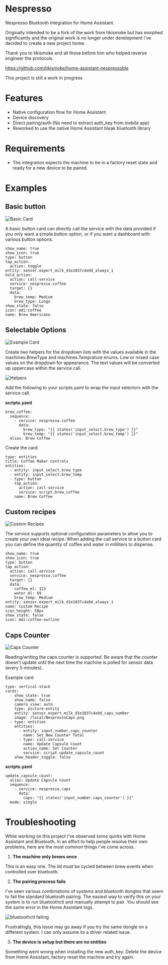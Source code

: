 # Nespresso

Nespresso Bluetooth integration for Home Assistant.

Originally intended to be a fork of the work from tikismoke but has morphed significantly and the original work is no longer under development i've decided to create a new project home.

Thank you to tikismoke and all those before him who helped reverse engineer the protocols.

https://github.com/tikismoke/home-assistant-nespressoble

This project is still a work in progress

# Features
* Native configuration flow for Home Assistant
* Device discovery
* Direct pairing/auth (No need to extract auth_key from mobile app)
* Reworked to use the native Home Assistant bleak bluetooth library

# Requirements
* The integration expects the machine to be in a factory reset state and ready for a new device to be paired.

# Examples
## Basic button
![Basic Card](examples/Screenshot%202023-11-14%20233944.png)

A basic button card can directly call the service with the data provided if you only want a simple button option, or if you want a dashboard with various button options.

```
show_name: true
show_icon: true
type: button
tap_action:
  action: toggle
entity: sensor.expert_milk_d1e1037c4a9d_always_1
hold_action:
  action: call-service
  service: nespresso.coffee
  target: {}
  data:
    brew_temp: Medium
    brew_type: Lungo
show_state: false
icon: mdi:coffee
name: Brew Americano
```

## Selectable Options
![Example Card](examples/Screenshot%202023-11-14%20232456.png)

Create two helpers for the dropdown lists with the values available in the machines.BrewType and machines.Temprature enums. Low or mixed case values on the dropdown for appearance. The text values will be converted up uppercase within the service call.

![Helpers](examples/Screenshot%202023-11-14%20233208.png)

Add the following to your scripts.yaml to wrap the input selectors with the service call.

**scripts.yaml**
```
brew_coffee:
  sequence:
    - service: nespresso.coffee
      data:
        brew_type: "{{ states('input_select.brew_type') }}"
        brew_temp: "{{ states('input_select.brew_temp') }}"
  alias: Brew Coffee
```

Create the card.

```
type: entities
title: Coffee Maker Controls
entities:
  - entity: input_select.brew_type
  - entity: input_select.brew_temp
  - type: button
    tap_action:
      action: call-service
      service: script.brew_coffee
    name: Brew Coffee
```

## Custom recipes
![Custom Recipes](examples/Screenshot%202023-11-15%20142912.png)

The service supports optional configuration parameters to allow you to create your own ideal recipe. When adding the call service to a button card you can define the quantity of coffee and water in mililiters to dispense.

```
show_name: true
show_icon: true
type: button
tap_action:
  action: call-service
  service: nespresso.coffee
  target: {}
  data:
    coffee_ml: 123
    water_ml: 69
    brew_temp: Medium
entity: sensor.expert_milk_d1e1037c4a9d_always_1
name: Custom Recipe
icon_height: 50px
show_state: false
icon: mdi:coffee-outline
```

## Caps Counter
![Caps Counter](examples/Screenshot%202023-11-18%20205241.png)

Reading/writing the caps counter is supported. Be aware that the counter doesn't update until the next time the machine is polled for sensor data (every 5 minutes). 

Example card
```
type: vertical-stack
cards:
  - show_state: true
    show_name: false
    camera_view: auto
    type: picture-entity
    entity: sensor.expert_milk_d1e1037c4a9d_caps_number
    image: /local/NespressoCaps.png
  - type: entities
    entities:
      - entity: input_number.caps_counter
        name: Set New Counter Total
      - type: call-service
        name: Update Capsule Count
        action_name: Set Counter
        service: script.update_capsule_count
    show_header_toggle: false
```

**scripts.yaml**
```
update_capsule_count:
  alias: Update Capsule Count
  sequence:
    - service: nespresso.caps
      data:
        caps: "{{ states('input_number.caps_counter') }}"
  mode: single
```

# Troubleshooting

While working on this project I've observed some quirks with Home Assistant and Bluetooth. In an effort to help people resolve their own problems, here are the most common things i've come across.

1. **The machine only brews once**

This is an easy one. The lid must be cycled between brew events when controlled over bluetooth.

2. **The pairing process fails**

I've seen various combinations of systems and bluetooth dongles that seem to fail the standard bluetooth pairing. The easiest way to verify this on your system is to run bluetoothctl and manually attempt to pair. You should see the same error in the Home Assistant logs.

![bluetoothctl failing](examples/Screenshot%202023-11-15%20180414.png)

Frustratingly, this issue may go away if you try the same dongle on a different system. I can only assume its a driver related issue.

3. **The device is setup but there are no entities**

Something went wrong when installing the new auth_key. Delete the device from Home Assistant, factory reset the machine and try again.
